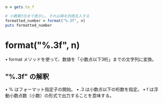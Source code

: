 ```ruby
n = gets.to_f

# 小数第3位まで表示し、それ以降を四捨五入する
formatted_number = format("%.3f", n)
puts formatted_number
```

# format("%.3f", n)
•	format メソッドを使って、数値を「小数点以下3桁」までの文字列に変換。

## 	"%.3f" の解釈
•	% はフォーマット指定子の開始。
•	.3 は小数点以下の桁数を指定。
•	f は浮動小数点数（小数）の形式で出力することを意味する。
